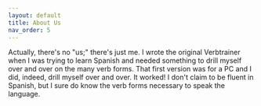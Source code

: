 ```yaml
---
layout: default
title: About Us
nav_order: 5
---
```

Actually, there's no "us;" there's just me. I wrote the original Verbtrainer when I was trying to learn Spanish and needed something to drill myself over and over on the many verb forms. That first version was for a PC and I did, indeed, drill myself over and over. It worked! I don't claim to be fluent in Spanish, but I sure do know the verb forms necessary to speak the language.